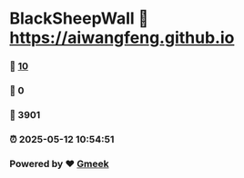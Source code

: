 # BlackSheepWall :link: https://aiwangfeng.github.io 
### :page_facing_up: [10](https://aiwangfeng.github.io/tag.html) 
### :speech_balloon: 0 
### :hibiscus: 3901 
### :alarm_clock: 2025-05-12 10:54:51 
### Powered by :heart: [Gmeek](https://github.com/Meekdai/Gmeek)
